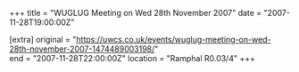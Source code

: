 +++
title = "WUGLUG Meeting on Wed 28th November 2007"
date = "2007-11-28T19:00:00Z"

[extra]
original = "https://uwcs.co.uk/events/wuglug-meeting-on-wed-28th-november-2007-1474489003198/"    
end = "2007-11-28T22:00:00Z"
location = "Ramphal R0.03/4"
+++



